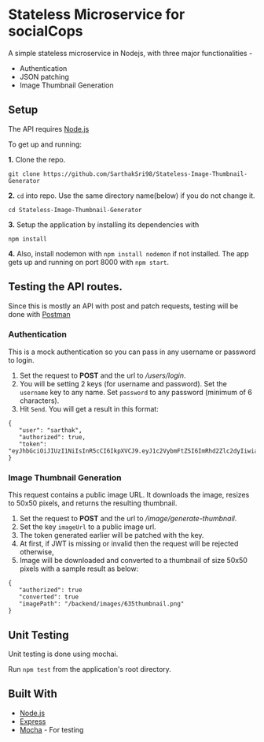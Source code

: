 # Stateless Microservice for socialCops

A simple stateless microservice in Nodejs, with three major functionalities -

 * Authentication
 * JSON patching
 * Image Thumbnail Generation

## Setup

The API requires [Node.js](https://nodejs.org/en/download/)

To get up and running: 

**1.** Clone the repo.
```
git clone https://github.com/SarthakSri98/Stateless-Image-Thumbnail-Generator
```

**2.**  ```cd``` into repo. Use the same directory name(below) if you do not change it.
```
cd Stateless-Image-Thumbnail-Generator
```

**3.**  Setup the application by installing its dependencies with
```
npm install
```

**4.**  Also, install nodemon with ```npm install nodemon``` if not installed. The app gets up and running on port 8000 with ```npm start```.
 

## Testing the API routes.

Since this is mostly an API with post and patch requests, testing will be done with [Postman](https://www.getpostman.com/)

### Authentication
This is a mock authentication so you can pass in any username or password to login.
 1. Set the request to **POST** and the url to _/users/login_. 
 2. You will be setting 2 keys (for username and password). Set the ```username``` key to any name. Set ```password``` to any password (minimum of 6 characters).
 3. Hit ```Send```. You will get a result in this format:
 ```
 {
    "user": "sarthak",
    "authorized": true,
    "token": "eyJhbGciOiJIUzI1NiIsInR5cCI6IkpXVCJ9.eyJ1c2VybmFtZSI6ImRhd2Zlc2dyIiwiaWF0IjoxNTQ5MTI2OTgwLCJleHAiOjE1NDkxMzA1ODB9.ywbMXejRhwsxg9A3QRcgPbh7bq2DnPBNTL3h2yIpaiM"
}
 ```

### Image Thumbnail Generation
This request contains a public image URL. It downloads the image, resizes to 50x50 pixels, and returns the resulting thumbnail.
 1. Set the request to **POST** and the url to _/image/generate-thumbnail_.
 2. Set the key ```imageUrl``` to a public image url.
 3. The token generated earlier will be patched with the key.
 4. At first, if JWT is missing or invalid then the request will be rejected otherwise,
 4. Image will be downloaded and converted to a thumbnail of size 50x50 pixels with a sample result as below:
 ```
 {
    "authorized": true
    "converted": true
    "imagePath": "/backend/images/635thumbnail.png"
}
```

## Unit Testing

Unit testing is done using mochai.

Run ```npm test``` from the application's root directory.



## Built With

 * [Node.js](https://nodejs.org)
 * [Express](https://expressjs.com/)
 * [Mocha](https://mochajs.org/) - For testing


